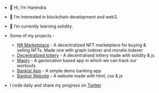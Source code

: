 - 👋 Hi, I’m Harendra 
- 👀 I’m interested in blockchain development and web3.
- 🌱 I’m currently learning solidity.
- Some of my projects -

  - [Nft Marketplace](https://github.com/harendra-shakya/nft-marketplace) - A decentralized NFT marketplace for buying & selling NFTs. Made one with graph indexer and moralis indexer
  - [Decentralized lottery](https://github.com/harendra-shakya/Lottery-Smart-Contracts) - A decentralised lottery made with solidity & js
  - [Mapty](https://github.com/harendra-shakya/Mapty) - A geolocation based app in which we can track our workouts
  - [Bankist App](https://github.com/harendra-shakya/Bankist-App) - A simple demo banking app
  - [Bankist Website](https://sage-gnome-d61840.netlify.app/) - A website made with html, css & js
- I code daily and share my progress on [Twitter](https://twitter.com/harendrashakya_) 

<!---
harendra-shakya/harendra-shakya is a ✨ special ✨ repository because its `README.md` (this file) appears on your GitHub profile.
You can click the Preview link to take a look at your changes.
--->
